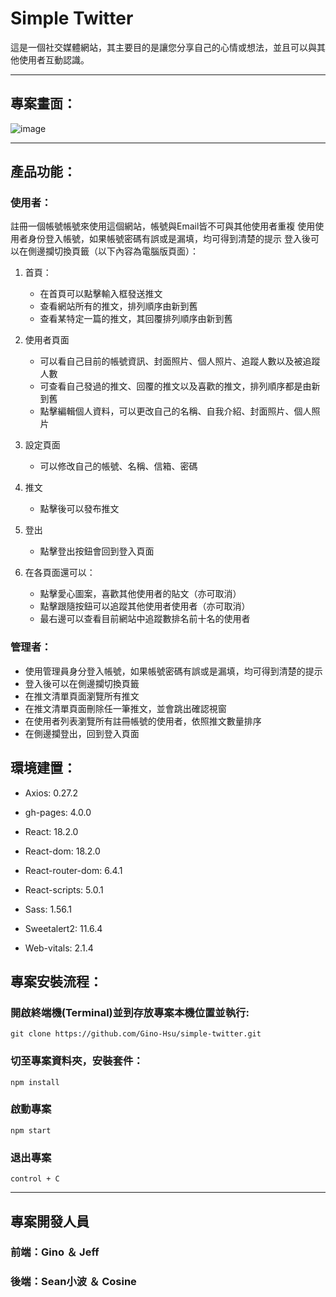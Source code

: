 # Simple Twitter
這是一個社交媒體網站，其主要目的是讓您分享自己的心情或想法，並且可以與其他使用者互動認識。

---

## 專案畫面：

![image](./public/%E5%8B%95%E7%95%AB%20(0).gif)

---
## 產品功能：
### 使用者：
註冊一個帳號帳號來使用這個網站，帳號與Email皆不可與其他使用者重複
使用使用者身份登入帳號，如果帳號密碼有誤或是漏填，均可得到清楚的提示
登入後可以在側邊攔切換頁籤（以下內容為電腦版頁面）：

1. 首頁：
    - 在首頁可以點擊輸入框發送推文
    - 查看網站所有的推文，排列順序由新到舊
    - 查看某特定一篇的推文，其回覆排列順序由新到舊

2. 使用者頁面
    - 可以看自己目前的帳號資訊、封面照片、個人照片、追蹤人數以及被追蹤人數
    - 可查看自己發過的推文、回覆的推文以及喜歡的推文，排列順序都是由新到舊
    - 點擊編輯個人資料，可以更改自己的名稱、自我介紹、封面照片、個人照片

3. 設定頁面
    - 可以修改自己的帳號、名稱、信箱、密碼

4. 推文
    - 點擊後可以發布推文

5. 登出
    - 點擊登出按鈕會回到登入頁面
		
6. 在各頁面還可以：
    - 點擊愛心圖案，喜歡其他使用者的貼文（亦可取消）
    - 點擊跟隨按鈕可以追蹤其他使用者使用者（亦可取消）
    - 最右邊可以查看目前網站中追蹤數排名前十名的使用者

### 管理者：
  * 使用管理員身分登入帳號，如果帳號密碼有誤或是漏填，均可得到清楚的提示
  * 登入後可以在側邊攔切換頁籤
  * 在推文清單頁面瀏覽所有推文
  * 在推文清單頁面刪除任一筆推文，並會跳出確認視窗
  * 在使用者列表瀏覽所有註冊帳號的使用者，依照推文數量排序
  * 在側邊攔登出，回到登入頁面

## 環境建置：
   * Axios: 0.27.2

   * gh-pages: 4.0.0

   * React: 18.2.0

   * React-dom: 18.2.0

   * React-router-dom: 6.4.1

   * React-scripts: 5.0.1

   * Sass: 1.56.1

   * Sweetalert2: 11.6.4

   * Web-vitals: 2.1.4

## 專案安裝流程：
### 開啟終端機(Terminal)並到存放專案本機位置並執行:
```
git clone https://github.com/Gino-Hsu/simple-twitter.git
```
### 切至專案資料夾，安裝套件：
```
npm install
```
### 啟動專案
```
npm start
```
### 退出專案
```
control + C
```
---
## 專案開發人員
### 前端：Gino ＆ Jeff
### 後端：Sean小波 ＆ Cosine
